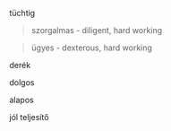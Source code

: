 tüchtig

> szorgalmas - diligent, hard working

> ügyes - dexterous, hard working

derék

dolgos

alapos

jól teljesítő